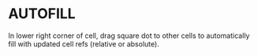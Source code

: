 # AUTOFILL

In lower right corner of cell, drag square dot to other cells to automatically fill with updated cell refs (relative or absolute).
